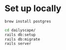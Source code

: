 # Set up locally

```sh
brew install postgres

cd dailyscape/
rails db:setup
rails db:migrate
rails server
```
